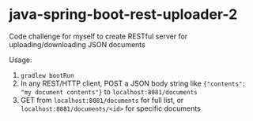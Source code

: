 # java-spring-boot-rest-uploader-2

Code challenge for myself to create RESTful server for uploading/downloading JSON documents

Usage:

1. `gradlew bootRun`
1. In any REST/HTTP client, POST a JSON body string like `{"contents": "my document contents"}` to `localhost:8081/documents`
1. GET from `localhost:8081/documents` for full list, or `localhost:8081/documents/<id>` for specific documents
